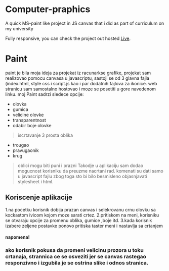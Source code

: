 # Computer-praphics
A quick MS-paint like project in JS canvas that i did as part of curriculum on my university


Fully responsive,
you can check the project out hosted [Live](https://rg.petronijevicm.com/).


# Paint
paint je bila moja ideja za projekat iz racunarkse grafike, projekat sam realizovao pomocu canvasa u javascriptu, sastoji se od 3 glavna fajla (index.html, style css i script.js kao i par dodatnih fajlova za ikonice. web stranicu sam samostalno hostovao i moze se posetiti u gore navedenom linku. moj Paint sadrzi sledece opcije: 
+ olovka
+ gumica
+ velicine olovke
+ transparentnost
+ odabir boje olovke
>iscrtavanje 3 prosta oblika
+ trougao
+ pravugaonik
+ krug
>oblici mogu biti puni i prazni
Takodje u aplikaciju sam dodao mogucnost korisniku da preuzme nacrtani rad. komenati su dati samo u javascript fajlu zbog toga sto bi bilo besmisleno objasnjavati stylesheet i html.

## Koriscenje aplikacije
1.na pocetku korisnik dobija prazan canvas i selekrovanu crnu olovku sa kockastom ivicom kojom moze sarati crtez.
2.pritiskom na meni, korisniku se otvaraju opcije za promenu oblika, gumice ,boje itd.
3.kada korisnik izabere zeljene postavke ponovo pritiska taster meni i nastavlja sa crtanjem

#### napomena!
### ako korisnik pokusa da promeni velicinu prozora u toku crtanaja, strannica ce se osveziti jer se  canvas rastegao responzivno i izgubila je se ostrina slike i odnos stranica. ###

